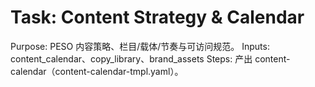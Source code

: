 # Task: Content Strategy & Calendar

Purpose: PESO 内容策略、栏目/载体/节奏与可访问规范。
Inputs: content_calendar、copy_library、brand_assets
Steps: 产出 content-calendar（content-calendar-tmpl.yaml）。
